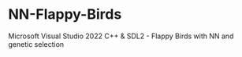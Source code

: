 # NN-Flappy-Birds
Microsoft Visual Studio 2022 C++ &amp; SDL2 - Flappy Birds with NN and genetic selection
